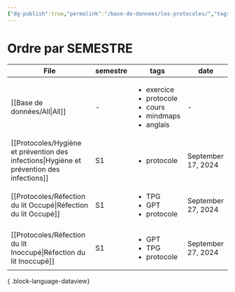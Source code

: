 ```yaml
---
{"dg-publish":true,"permalink":"/base-de-donnees/les-protocoles/","tags":["dataview"],"noteIcon":""}
---
```


# Ordre par SEMESTRE
| File                                                                                         | semestre | tags                                                                                        | date               |
| -------------------------------------------------------------------------------------------- | -------- | ------------------------------------------------------------------------------------------- | ------------------ |
| [[Base de données/All\|All]]                                                              | \-       | <ul><li>exercice</li><li>protocole</li><li>cours</li><li>mindmaps</li><li>anglais</li></ul> | \-                 |
| [[Protocoles/Hygiène et prévention des infections\|Hygiène et prévention des infections]] | S1       | <ul><li>protocole</li></ul>                                                                 | September 17, 2024 |
| [[Protocoles/Réfection du lit Occupé\|Réfection du lit Occupé]]                           | S1       | <ul><li>TPG</li><li>GPT</li><li>protocole</li></ul>                                         | September 27, 2024 |
| [[Protocoles/Réfection du lit Inoccupé\|Réfection du lit Inoccupé]]                       | S1       | <ul><li>GPT</li><li>TPG</li><li>protocole</li></ul>                                         | September 27, 2024 |

{ .block-language-dataview}
